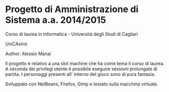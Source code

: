 # Progetto di Amministrazione di Sistema a.a. 2014/2015 #
Corso di laurea in Informatica - Università degli Studi di Cagliari

UniCAsinò

Author: Alessio Manai

Il progetto è relativo a una slot machine che ha come tema il corso di laurea. A seconda dei privilegi utente è possibile eseguire sessioni prolungate di partita. I personaggi presenti all' interno del gioco sono di pura fantasia.

Sviluppato con NetBeans, Firefox, Gimp e testato sulla macchina virtuale.